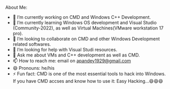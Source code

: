About Me:


- 🔭 I’m currently working on CMD and Windows C++ Development.
- 🌱 I’m currently learning Windows OS development and Visual Studio (Community-2022), as well as Virtual Machines(VMware workstation 17 pro).
- 👯 I’m looking to collaborate on CMD and other Windows Development related softwares.
- 🤔 I’m looking for help with Visual Studi resources.
- 💬 Ask me about VMs and C++ development as well as CMD.
- 📫 How to reach me: email on apandey1929@gmail.com
- 😄 Pronouns: he/his
- ⚡ Fun fact: CMD is one of the most essential tools to hack into Windows. If you have CMD accses and know how to use it: Easy Hacking...😄😄😄

